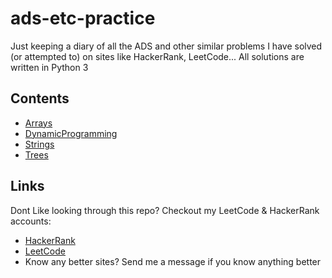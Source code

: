 # ads-etc-practice
Just keeping a diary of all the ADS and other similar problems I have solved (or attempted to) on sites like HackerRank, LeetCode...
All solutions are written in Python 3

## Contents

- [Arrays](https://github.com/leormston/ads-etc-practice/tree/main/Leetcode/Arrays)
- [DynamicProgramming](https://github.com/leormston/ads-etc-practice/tree/main/Leetcode/DynamicProgramming)
- [Strings](https://github.com/leormston/ads-etc-practice/tree/main/Leetcode/Strings)
- [Trees](https://github.com/leormston/ads-etc-practice/tree/main/Leetcode/Trees)




## Links
Dont Like looking through this repo? Checkout my LeetCode & HackerRank accounts:

- [HackerRank](https://www.hackerrank.com/profile/l_e_ormston)
- [LeetCode](https://leetcode.com/louieormston/)
- Know any better sites? Send me a message if you know anything better

